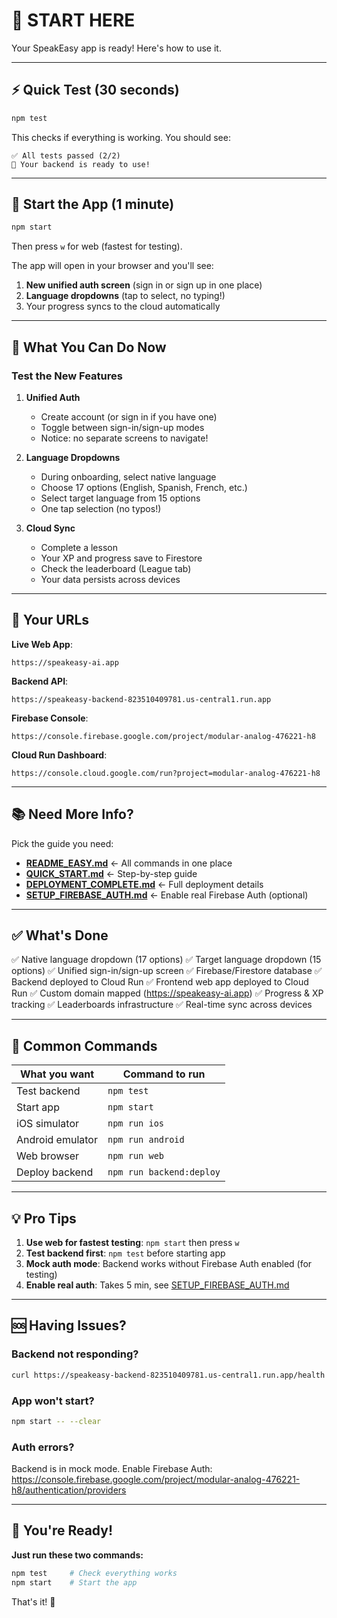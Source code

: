 # 🎉 START HERE

Your SpeakEasy app is ready! Here's how to use it.

---

## ⚡ Quick Test (30 seconds)

```bash
npm test
```

This checks if everything is working. You should see:
```
✅ All tests passed (2/2)
🎉 Your backend is ready to use!
```

---

## 🚀 Start the App (1 minute)

```bash
npm start
```

Then press `w` for web (fastest for testing).

The app will open in your browser and you'll see:
1. **New unified auth screen** (sign in or sign up in one place)
2. **Language dropdowns** (tap to select, no typing!)
3. Your progress syncs to the cloud automatically

---

## 📱 What You Can Do Now

### Test the New Features

1. **Unified Auth**
   - Create account (or sign in if you have one)
   - Toggle between sign-in/sign-up modes
   - Notice: no separate screens to navigate!

2. **Language Dropdowns**
   - During onboarding, select native language
   - Choose 17 options (English, Spanish, French, etc.)
   - Select target language from 15 options
   - One tap selection (no typos!)

3. **Cloud Sync**
   - Complete a lesson
   - Your XP and progress save to Firestore
   - Check the leaderboard (League tab)
   - Your data persists across devices

---

## 🔗 Your URLs

**Live Web App**:
```
https://speakeasy-ai.app
```

**Backend API**:
```
https://speakeasy-backend-823510409781.us-central1.run.app
```

**Firebase Console**:
```
https://console.firebase.google.com/project/modular-analog-476221-h8
```

**Cloud Run Dashboard**:
```
https://console.cloud.google.com/run?project=modular-analog-476221-h8
```

---

## 📚 Need More Info?

Pick the guide you need:

- **[README_EASY.md](README_EASY.md)** ← All commands in one place
- **[QUICK_START.md](QUICK_START.md)** ← Step-by-step guide
- **[DEPLOYMENT_COMPLETE.md](DEPLOYMENT_COMPLETE.md)** ← Full deployment details
- **[SETUP_FIREBASE_AUTH.md](SETUP_FIREBASE_AUTH.md)** ← Enable real Firebase Auth (optional)

---

## ✅ What's Done

✅ Native language dropdown (17 options)
✅ Target language dropdown (15 options)
✅ Unified sign-in/sign-up screen
✅ Firebase/Firestore database
✅ Backend deployed to Cloud Run
✅ Frontend web app deployed to Cloud Run
✅ Custom domain mapped (https://speakeasy-ai.app)
✅ Progress & XP tracking
✅ Leaderboards infrastructure
✅ Real-time sync across devices

---

## 🎯 Common Commands

| What you want | Command to run |
|---------------|----------------|
| Test backend | `npm test` |
| Start app | `npm start` |
| iOS simulator | `npm run ios` |
| Android emulator | `npm run android` |
| Web browser | `npm run web` |
| Deploy backend | `npm run backend:deploy` |

---

## 💡 Pro Tips

1. **Use web for fastest testing**: `npm start` then press `w`
2. **Test backend first**: `npm test` before starting app
3. **Mock auth mode**: Backend works without Firebase Auth enabled (for testing)
4. **Enable real auth**: Takes 5 min, see [SETUP_FIREBASE_AUTH.md](SETUP_FIREBASE_AUTH.md)

---

## 🆘 Having Issues?

### Backend not responding?
```bash
curl https://speakeasy-backend-823510409781.us-central1.run.app/health
```

### App won't start?
```bash
npm start -- --clear
```

### Auth errors?
Backend is in mock mode. Enable Firebase Auth:
https://console.firebase.google.com/project/modular-analog-476221-h8/authentication/providers

---

## 🎊 You're Ready!

**Just run these two commands:**

```bash
npm test     # Check everything works
npm start    # Start the app
```

That's it! 🚀
